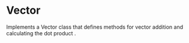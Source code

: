 # Vector
Implements a Vector class that defines methods for vector addition and calculating the dot product .
